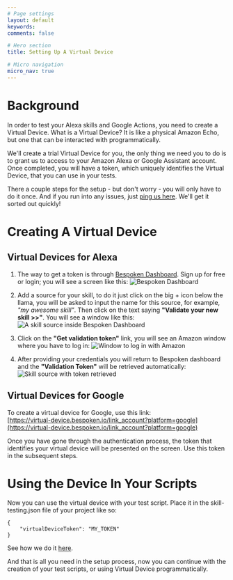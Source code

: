```yaml
---
# Page settings
layout: default
keywords:
comments: false

# Hero section
title: Setting Up A Virtual Device

# Micro navigation
micro_nav: true
---
```

# Background
In order to test your Alexa skills and Google Actions, you need to create a Virtual Device. What is a Virtual Device? It is like a physical Amazon Echo, but one that can be interacted with programmatically.

We'll create a trial Virtual Device for you, the only thing we need you to do is to grant us to access to your Amazon Alexa or Google Assistant account. Once completed, you will have a token, which uniquely identifies the Virtual Device, that you can use in your tests.

There a couple steps for the setup - but don't worry - you will only have to do it once. And if you run into any issues, just [ping us here](https://gitter.im/bespoken/bst). We'll get it sorted out quickly!

# Creating A Virtual Device 
## Virtual Devices for Alexa
1. The way to get a token is through [Bespoken Dashboard](https://apps.bespoken.io/dashboard). Sign up for free or login; you will see a screen like this:
![Bespoken Dashboard](../assets/dashboard.png "Bespoken Dashboard")

2. Add a source for your skill, to do it just click on the big + icon below the llama, you will be asked to input the name for this source, for example, *"my awesome skill"*. Then click on the text saying **"Validate your new skill >>"**. You will see a window like this:
![A skill source inside Bespoken Dashboard](../assets/source.png "New source added")

3. Click on the **"Get validation token"** link, you will see an Amazon window where you have to log in:
![Window to log in with Amazon](../assets/amazonLogin.png "Giving permissions to Virtual Device")

4. After providing your credentials you will return to Bespoken dashboard and the **"Validation Token"** will be retrieved automatically:
![Skill source with token retrieved](../assets/sourceWithToken.png "Token is retrieved automatically")

## Virtual Devices for Google
To create a virtual device for Google, use this link:  
[https://virtual-device.bespoken.io/link_account?platform=google](https://virtual-device.bespoken.io/link_account?platform=google)

Once you have gone through the authentication process, the token that identifies your virtual device will be presented on the screen. Use this token in the subsequent steps.

# Using the Device In Your Scripts
Now you can use the virtual device with your test script. Place it in the skill-testing.json file of your project like so:
```
{
    "virtualDeviceToken": "MY_TOKEN"
}
```

See how we do it [here](https://github.com/bespoken/virtual-device-example/blob/master/skill-testing.json). 

And that is all you need in the setup process, now you can continue with the creation of your test scripts, or using Virtual Device programmatically.